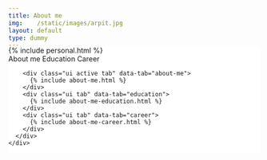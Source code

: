 ```yaml
---
title: About me
img:    /static/images/arpit.jpg
layout: default
type: dummy
---
```


<div style="background: #FFF;">
  <div style="margin-top: -20px;">
      {% include personal.html %}
  </div>
  <div class="ui grid page">
    <div class="column">
      <div class="ui basic segment">
        <div class="ui menu very basic borderless secondary pointing top">
            <a class="active item grey" data-tab="about-me"><i class="user icon"></i>About me</a>
            <a class="item grey" data-tab="education"><i class="student icon"></i>Education</a>
            <a class="item grey" data-tab="career"><i class="bullseye icon"></i>Career</a>
        </div>

        <div class="ui active tab" data-tab="about-me">
          {% include about-me.html %}
        </div>
        <div class="ui tab" data-tab="education">
          {% include about-me-education.html %}
        </div>
        <div class="ui tab" data-tab="career">
          {% include about-me-career.html %}
        </div>
      </div>
    </div>
  </div>
</div>
